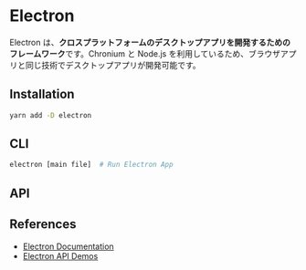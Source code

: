 # Electron

Electron は、**クロスプラットフォームのデスクトップアプリを開発するためのフレームワーク**です。Chronium と Node.js を利用しているため、ブラウザアプリと同じ技術でデスクトップアプリが開発可能です。

## Installation

```bash
yarn add -D electron
```

## CLI

```bash
electron [main file]  # Run Electron App
```

## API

## References

- [Electron Documentation](https://www.electronjs.org/docs)
- [Electron API Demos](https://github.com/electron/electron-api-demos)
